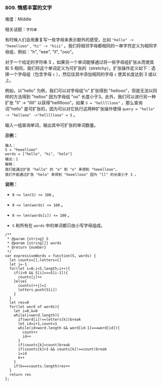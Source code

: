 ### 809. 情感丰富的文字

难度：Middle

相关话题：`字符串`

有时候人们会用重复写一些字母来表示额外的感受，比如  `"hello" -> "heeellooo"` ,  `"hi" -> "hiii"` 。我们将相邻字母都相同的一串字符定义为相同字母组，例如："h", "eee", "ll", "ooo"。



对于一个给定的字符串 S ，如果另一个单词能够通过将一些字母组扩张从而使其和 S 相同，我们将这个单词定义为可扩张的（stretchy）。扩张操作定义如下：选择一个字母组（包含字母 `c` ），然后往其中添加相同的字母 `c` 使其长度达到 3 或以上。



例如，以"hello" 为例，我们可以对字母组"o" 扩张得到 "hellooo"，但是无法以同样的方法得到 "helloo" 因为字母组 "oo" 长度小于3。此外，我们可以进行另一种扩张 "ll" -> "lllll" 以获得"helllllooo"。如果 `S = "helllllooo"` ，那么查询词"hello" 是可扩张的，因为可以对它执行这两种扩张操作使得 `query = "hello" -> "hellooo" ->"helllllooo" = S` 。



输入一组查询单词，输出其中可扩张的单词数量。







**示例：** 



```
输入： 
S = "heeellooo"
words = ["hello", "hi", "helo"]
输出：1
解释：
我们能通过扩张 "hello" 的 "e" 和 "o" 来得到 "heeellooo"。
我们不能通过扩张 "helo" 来得到 "heeellooo" 因为 "ll" 的长度小于 3 。
```






**说明：** 




* `0 <= len(S) <= 100` 。

* `0 <= len(words) <= 100` 。

* `0 <= len(words[i]) <= 100` 。

* `S` 和所有在 `words` 中的单词都只由小写字母组成。




```
/**
 * @param {string} S
 * @param {string[]} words
 * @return {number}
 */
var expressiveWords = function(S, words) {
  let counts=[],letters=[]
  let j=-1
  for(let i=0;i<S.length;i++){
    if(i>0 && S[i]===S[i-1]){
      counts[j]++
    }else{
      counts[++j]=1
      letters.push(S[i])
    }
  }
  let res=0
  for(let word of words){
    let i=0,k=0
    while(i<word.length){
      if(word[i]!==letters[k])break
      let id=i+1,count=1
      while(id<word.length && word[id-1]===word[id]){
        count++
        id++
      }
      if(counts[k]<count)break
      if(counts[k]<3 && counts[k]!==count)break
      i=id
      k++
    }
    if(k===counts.length)res++
  }
  return res
};
```

